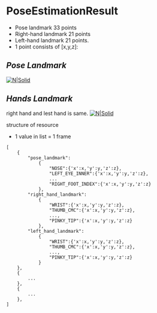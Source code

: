 # PoseEstimationResult
- Pose landmark 33 points
- Right-hand landmark 21 points 
- Left-hand landmark 21 points.
- 1 point consists of [x,y,z]: 

## _Pose Landmark_

[![N|Solid](https://google.github.io/mediapipe/images/mobile/pose_tracking_full_body_landmarks.png)](https://google.github.io/mediapipe/images/mobile/pose_tracking_full_body_landmarks.png)

## _Hands Landmark_
right hand and lest hand is same. 
[![N|Solid](https://google.github.io/mediapipe/images/mobile/hand_landmarks.png)](https://google.github.io/mediapipe/images/mobile/hand_landmarks.png)

structure of resource
- 1 value in list = 1 frame
```
[
    {
        "pose_landmark":
            {
                "NOSE":{'x':x,'y':y,'z':z},
                "LEFT_EYE_INNER":{'x':x,'y':y,'z':z},
                ...
                "RIGHT_FOOT_INDEX":{'x':x,'y':y,'z':z}
            },
        "right_hand_landmark":
            {
                "WRIST":{'x':x,'y':y,'z':z},
                "THUMB_CMC":{'x':x,'y':y,'z':z},
                ...,
                "PINKY_TIP":{'x':x,'y':y,'z':z}
            },
        "left_hand_landmark":
            {
                "WRIST":{'x':x,'y':y,'z':z},
                "THUMB_CMC":{'x':x,'y':y,'z':z},
                ...,
                "PINKY_TIP":{'x':x,'y':y,'z':z}
            }
    },
    {
        ...
    },
    {
        ...
    },
]
```